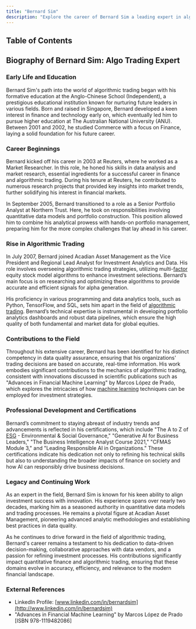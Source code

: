 ```yaml
---
title: "Bernard Sim"
description: "Explore the career of Bernard Sim a leading expert in algorithmic trading. Discover his journey from education to shaping global financial markets."
---
```




## Table of Contents

## Biography of Bernard Sim: Algo Trading Expert

### Early Life and Education

Bernard Sim's path into the world of algorithmic trading began with his formative education at the Anglo-Chinese School (Independent), a prestigious educational institution known for nurturing future leaders in various fields. Born and raised in Singapore, Bernard developed a keen interest in finance and technology early on, which eventually led him to pursue higher education at The Australian National University (ANU). Between 2001 and 2002, he studied Commerce with a focus on Finance, laying a solid foundation for his future career.

### Career Beginnings

Bernard kicked off his career in 2003 at Reuters, where he worked as a Market Researcher. In this role, he honed his skills in data analysis and market research, essential ingredients for a successful career in finance and algorithmic trading. During his tenure at Reuters, he contributed to numerous research projects that provided key insights into market trends, further solidifying his interest in financial markets.

In September 2005, Bernard transitioned to a role as a Senior Portfolio Analyst at Northern Trust. Here, he took on responsibilities involving quantitative data models and portfolio construction. This position allowed him to combine his analytical prowess with hands-on portfolio management, preparing him for the more complex challenges that lay ahead in his career.

### Rise in Algorithmic Trading

In July 2007, Bernard joined Acadian Asset Management as the Vice President and Regional Lead Analyst for Investment Analytics and Data. His role involves overseeing algorithmic trading strategies, utilizing multi-[factor](/wiki/factor-investing) equity stock model algorithms to enhance investment selections. Bernard’s main focus is on researching and optimizing these algorithms to provide accurate and efficient signals for alpha generation.

His proficiency in various programming and data analytics tools, such as Python, TensorFlow, and SQL, sets him apart in the field of [algorithmic trading](/wiki/algorithmic-trading). Bernard’s technical expertise is instrumental in developing portfolio analytics dashboards and robust data pipelines, which ensure the high quality of both fundamental and market data for global equities.

### Contributions to the Field

Throughout his extensive career, Bernard has been identified for his distinct competency in data quality assurance, ensuring that his organizations' trading decisions are based on accurate, real-time information. His work embodies significant contributions to the mechanics of algorithmic trading, consistent with innovations discussed in scientific publications such as "Advances in Financial Machine Learning" by Marcos López de Prado, which explores the intricacies of how [machine learning](/wiki/machine-learning) techniques can be employed for investment strategies.

### Professional Development and Certifications

Bernard’s commitment to staying abreast of industry trends and advancements is reflected in his certifications, which include "The A to Z of [ESG](/wiki/esg-investing) - Environmental & Social Governance," "Generative AI for Business Leaders," "The Business Intelligence Analyst Course 2021," "CFMAS Module 3," and "Leading Responsible AI in Organizations." These certifications indicate his dedication not only to refining his technical skills but also to understanding the broader impacts of finance on society and how AI can responsibly drive business decisions.

### Legacy and Continuing Work

As an expert in the field, Bernard Sim is known for his keen ability to align investment success with innovation. His experience spans over nearly two decades, marking him as a seasoned authority in quantitative data models and trading processes. He remains a pivotal figure at Acadian Asset Management, pioneering advanced analytic methodologies and establishing best practices in data quality.

As he continues to drive forward in the field of algorithmic trading, Bernard's career remains a testament to his dedication to data-driven decision-making, collaborative approaches with data vendors, and a passion for refining investment processes. His contributions significantly impact quantitative finance and algorithmic trading, ensuring that these domains evolve in accuracy, efficiency, and relevance to the modern financial landscape.

### External References

- LinkedIn Profile: [www.linkedin.com/in/bernardsim](http://www.linkedin.com/in/bernardsim)
- "Advances in Financial Machine Learning" by Marcos López de Prado [ISBN 978-1119482086]
